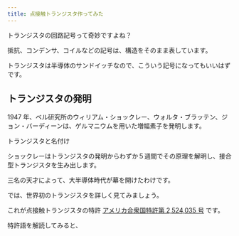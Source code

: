 ```yaml
---
title: 点接触トランジスタ作ってみた
---
```


トランジスタの回路記号って奇妙ですよね？

抵抗、コンデンサ、コイルなどの記号は、構造をそのまま表しています。

トランジスタは半導体のサンドイッチなので、こういう記号になってもいいはずです。

## トランジスタの発明

1947 年、ベル研究所のウィリアム・ショックレー、ウォルタ・ブラッテン、ジョン・バーディーンは、ゲルマニウムを用いた増幅素子を発明します。

トランジスタと名付け

ショックレーはトランジスタの発明からわずか５週間でその原理を解明し、接合型トランジスタを生み出します。

三名の天才によって、大半導体時代が幕を開けたわけです。

では、世界初のトランジスタを詳しく見てみましょう。

これが点接触トランジスタの特許 [アメリカ合衆国特許第 2,524,035 号](https://patents.google.com/patent/US2524035) です。

特許語を解読してみると、
